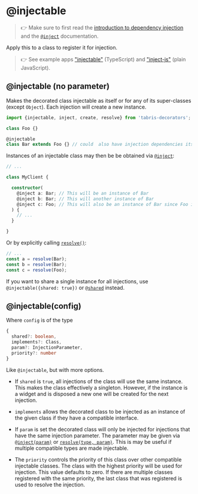 ---
---
# @injectable

> :point_right: Make sure to first read the [introduction to dependency injection](./index.md) and the [`@inject`](./@inject.md) documentation.

Apply this to a class to register it for injection.

> :point_right: See example apps ["injectable"](../../examples/injectable) (TypeScript) and ["inject-js"](../../examples/inject-js) (plain JavaScript).

## @injectable (no parameter)

Makes the decorated class injectable as itself or for any of its super-classes (except `Object`). Each injection will create a new instance.

```ts
import {injectable, inject, create, resolve} from 'tabris-decorators';

class Foo {}

@injectable
class Bar extends Foo {} // could  also have injection dependencies itself
```

Instances of an injectable class may then be be obtained via [`@inject`](./@inject.md):

```ts
// ...

class MyClient {

  constructor(
    @inject a: Bar; // This will be an instance of Bar
    @inject b: Bar; // This will another instance of Bar
    @inject c: Foo; // This will also be an instance of Bar since Foo is not injectable
  ) {
    // ...
  }

}
```

Or by explicitly calling [`resolve()`](./Injector.md):

```ts
// ...
const a = resolve(Bar);
const b = resolve(Bar);
const c = resolve(Foo);
```

If you want to share a single instance for all injections, use `@injectable({shared: true})` or [`@shared`](./@shared.md) instead.

## @injectable(config)

Where `config` is of the type
```ts
{
  shared?: boolean,
  implements?: Class,
  param?: InjectionParameter,
  priority?: number
}
```

Like `@injectable`, but with more options.

* If `shared` is `true`, all injections of the class will use the same instance. This makes the class effectively a singleton. However, if the instance is a widget and is disposed a new one will be created for the next injection.

* `implements` allows the decorated class to be injected as an instance of the given class if they have a compatible interface.

* If `param` is set the decorated class will only be injected for injections that have the same injection parameter. The parameter may be given via [`@inject(param)`](./@inject.md) or [`resolve(type, param)`](./Injector.md). This is may be useful if multiple compatible types are made injectable.

* The `priority` controls the priority of this class over other compatible injectable classes. The class with the highest priority will be used for injection. This value defaults to zero. If there are multiple classes registered with the same priority, the last class that was registered is used to resolve the injection.
